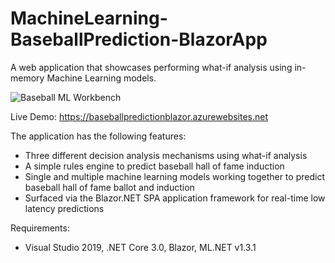 # MachineLearning-BaseballPrediction-BlazorApp
A web application that showcases performing what-if analysis using in-memory Machine Learning models. 

![Baseball ML Workbench](https://github.com/bartczernicki/MachineLearning-BaseballPrediction-BlazorApp/blob/master/BaseballMLWorkbenchDemo.gif)

Live Demo:
https://baseballpredictionblazor.azurewebsites.net



The application has the following features:
* Three different decision analysis mechanisms using what-if analysis
* A simple rules engine to predict baseball hall of fame induction
* Single and multiple machine learning models working together to predict baseball hall of fame ballot and induction
* Surfaced via the Blazor.NET SPA application framework for real-time low latency predictions

Requirements:
* Visual Studio 2019, .NET Core 3.0, Blazor, ML.NET v1.3.1

